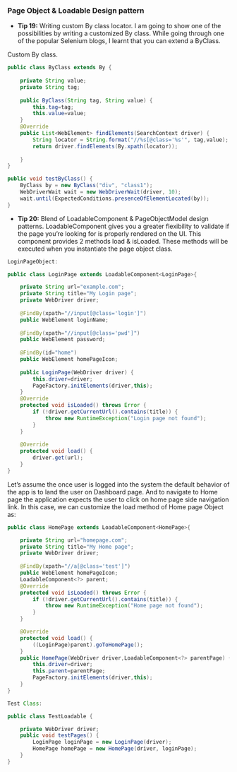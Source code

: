 ### Page Object & Loadable Design pattern

- **Tip 19:** Writing custom By class locator.  I am going to show one of the possibilities by writing a customized By class. While going through one of the popular Selenium blogs, I learnt that you can extend a ByClass.


Custom By class.
```java
public class ByClass extends By {
	
	private String value;
	private String tag;	
	
	public ByClass(String tag, String value) {
		this.tag=tag;
		this.value=value;
	}
	@Override
	public List<WebElement> findElements(SearchContext driver) {
		String locator = String.format("//%s[@class='%s'", tag,value);
		return driver.findElements(By.xpath(locator));
		
	}
}

public void testByClass() {		
	ByClass by = new ByClass("div", "class1");
	WebDriverWait wait = new WebDriverWait(driver, 10);
	wait.until(ExpectedConditions.presenceOfElementLocated(by));
}
```
- **Tip 20:** Blend of LoadableComponent & PageObjectModel design patterns. LoadableComponent gives you a greater flexibility to validate if the page you’re looking for is properly rendered on the UI.
This component provides 2 methods load & isLoaded. These methods will be executed when you instantiate the page object class.

```java
LoginPageObject:

public class LoginPage extends LoadableComponent<LoginPage>{

	private String url="example.com";
	private String title="My Login page";
	private WebDriver driver;
	
	@FindBy(xpath="//input[@class='login']")
	public WebElement loginName;
	
	@FindBy(xpath="//input[@class='pwd']")
	public WebElement password;
	
	@FindBy(id="home")
	public WebElement homePageIcon;
	
	public LoginPage(WebDriver driver) {
		this.driver=driver;
		PageFactory.initElements(driver,this);
	}
	@Override
	protected void isLoaded() throws Error {
		if (!driver.getCurrentUrl().contains(title)) {
			throw new RuntimeException("Login page not found");
		}
	}
	
	@Override
	protected void load() {
		driver.get(url);
	}
}
```
Let’s assume the once user is logged into the system the default behavior of the app is to land the user on Dashboard page. And to navigate to Home page the application expects the user to click on home page side navigation link. In this case, we can customize the load method of Home page Object as:
```java
public class HomePage extends LoadableComponent<HomePage>{

	private String url="homepage.com";
	private String title="My Home page";
	private WebDriver driver;
	
	@FindBy(xpath="//a[@class='test']")
	public WebElement homePageIcon;
	LoadableComponent<?> parent;
	@Override
	protected void isLoaded() throws Error {
		if (!driver.getCurrentUrl().contains(title)) {
			throw new RuntimeException("Home page not found");
		}
	}

	@Override
	protected void load() {
		((LoginPage)parent).goToHomePage();
	}
	public HomePage(WebDriver driver,LoadableComponent<?> parentPage) {
		this.driver=driver;
		this.parent=parentPage;
		PageFactory.initElements(driver,this);
	}
}

Test Class:

public class TestLoadable {

	private WebDriver driver;
	public void testPages() {
		LoginPage loginPage = new LoginPage(driver);
		HomePage homePage = new HomePage(driver, loginPage);
	}
}


